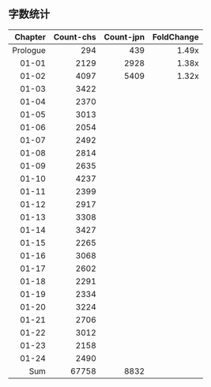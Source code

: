 ## 字数统计

|Chapter|Count-chs|Count-jpn|FoldChange
|--:|--:|--:|--:|
|Prologue|294|439|1.49x|
|01-01|2129|2928|1.38x|
|01-02|4097|5409|1.32x|
|01-03|3422|||
|01-04|2370|||
|01-05|3013|||
|01-06|2054|||
|01-07|2492|||
|01-08|2814|||
|01-09|2635|||
|01-10|4237|||
|01-11|2399|||
|01-12|2917|||
|01-13|3308|||
|01-14|3427|||
|01-15|2265|||
|01-16|3068|||
|01-17|2602|||
|01-18|2291|||
|01-19|2334|||
|01-20|3224|||
|01-21|2706|||
|01-22|3012|||
|01-23|2158|||
|01-24|2490|||
|Sum|67758|8832||
